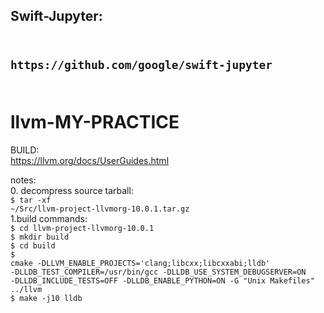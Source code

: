 
<h2>Swift-Jupyter:<h2><br/>
<code>https://github.com/google/swift-jupyter</code></br>
<br/>


# llvm-MY-PRACTICE
BUILD:<br/>
https://llvm.org/docs/UserGuides.html<br/>

notes:<br/>
0. decompress source tarball:<br/>
<code>$ tar -xf ~/Src/llvm-project-llvmorg-10.0.1.tar.gz</code>
<br/>
1.build commands:<br/>
<code>$ cd llvm-project-llvmorg-10.0.1</code><br/>
<code>$ mkdir build</code><br/>
<code>$ cd build</code><br/>
<code>$ cmake -DLLVM_ENABLE_PROJECTS='clang;libcxx;libcxxabi;lldb' -DLLDB_TEST_COMPILER=/usr/bin/gcc -DLLDB_USE_SYSTEM_DEBUGSERVER=ON -DLLDB_INCLUDE_TESTS=OFF -DLLDB_ENABLE_PYTHON=ON -G "Unix Makefiles" ../llvm</code><br/>
<code>$ make -j10 lldb</code><br/>
